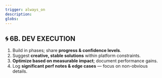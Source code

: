 ```yaml
---
trigger: always_on
description: 
globs: 
---
```

## 🌀 6B. DEV EXECUTION

1. Build in phases; share **progress & confidence levels**.
2. Suggest **creative, stable solutions** within platform constraints.
3. **Optimize based on measurable impact**; document performance gains.
4. Log **significant perf notes & edge cases** — focus on non-obvious details.